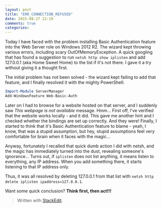 ```yaml
---
layout: post
title: "ERR_CONNECTION_REFUSED"
date: 2015-08-27 22:19
comments: true
categories: 
---
```


Today I have faced with the problem installing Basic Authentication feature into the Web Server role on Windows 2012 R2. The wizard kept throwing various errors, including scary OutOfMemoryException. A quick googling that has found a suggestion to run `netsh http show iplisten` and add 127.0.0.1 (aka Home Sweet Home) to the list if it's not there. I gave it a try without giving it a thought first.

The initial problem has not been solved - the wizard kept failing to add that feature, and I finally resolved it with the mighty PowerShell:

```powershell
Import-Module ServerManager
Add-WindowsFeature Web-Basic-Auth
```

Later on I had to browse for a website hosted on that server, and I suddenly saw *This webpage is not available* message. Hmm... First off, I've verified that the website works locally - and it did. This gave me another hint and I checked whether the bindings are set up correctly. And they were! Finally, I started to think that it's Basic Authentication feature to blame - yeah, I know, that was a stupid assumption, but hey, stupid assumptions feel very comfortable for brain when it faces with the magic...

Anyway, fortunately I recalled that quick dumb action I did with netsh, and the magic has immediately turned into the dust, revealing someone's ignorance... Turns out, if `iplisten` does not list anything, it means listen to everything, any IP address. When you add something there, it starts listening to that IP address only. 

Thus, it was all resolved by deleting 127.0.0.1 from that list with `netsh http delete iplisten ipaddress=127.0.0.1`.

Want some quick conclusion? **Think first, then act!!!**
> Written with [StackEdit](https://stackedit.io/).